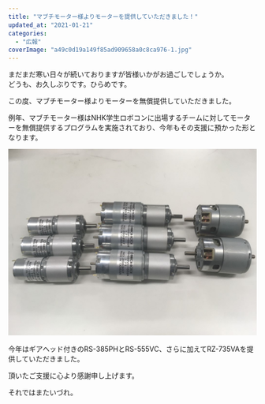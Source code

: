 ```yaml
---
title: "マブチモーター様よりモーターを提供していただきました！"
updated_at: "2021-01-21"
categories: 
  - "広報"
coverImage: "a49c0d19a149f85ad909658a0c8ca976-1.jpg"
---
```


まだまだ寒い日々が続いておりますが皆様いかがお過ごしでしょうか。  
どうも、お久しぶりです。ひらめです。

この度、マブチモーター様よりモーターを無償提供していただきました。

例年、マブチモーター様はNHK学生ロボコンに出場するチームに対してモーターを無償提供するプログラムを実施されており、今年もその支援に預かった形となります。

[![](images/a49c0d19a149f85ad909658a0c8ca976-1.jpg)](https://www.fortefibre.net/blog/wp-content/uploads/2021/01/a49c0d19a149f85ad909658a0c8ca976-1.jpg)

今年はギアヘッド付きのRS-385PHとRS-555VC、さらに加えてRZ-735VAを提供していただきました。

頂いたご支援に心より感謝申し上げます。

それではまたいづれ。
